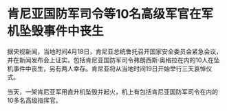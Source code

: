 # 肯尼亚国防军司令等10名高级军官在军机坠毁事件中丧生

据央视新闻，当地时间4月18日，肯尼亚总统鲁托召开国家安全委员会紧急会议，并在新闻发布会上证实，包括肯尼亚国防军司令弗朗西斯·奥格拉在内的10人在坠机事件中丧生，另有两人幸存。肯尼亚将从当地时间19日开始举行三天哀悼仪式。

当天，一架肯尼亚军用直升机坠毁并起火，机上有包括肯尼亚国防军司令在内的10多名高级指挥官。

